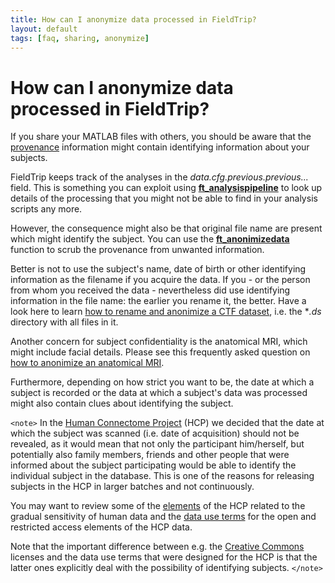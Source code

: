 ```yaml
---
title: How can I anonymize data processed in FieldTrip?
layout: default
tags: [faq, sharing, anonymize]
---
```


# How can I anonymize data processed in FieldTrip?

If you share your MATLAB files with others, you should be aware that the [provenance](https://en.wikipedia.org/wiki/Provenance) information might contain identifying information about your subjects.  

FieldTrip keeps track of the analyses in the *data.cfg.previous.previous...* field. This is something you can exploit using **[ft_analysispipeline](/reference/ft_analysispipeline)** to look up details of the processing that you might not be able to find in your analysis scripts any more.

However, the consequence might also be that original file name are present which might identify the subject. You can use the **[ft_anonimizedata](/reference/ft_anonimizedata)** function to scrub the provenance from unwanted information.

Better is not to use the subject's name, date of birth or other identifying information as the filename if you acquire the data. If you - or the person from whom you received the data - nevertheless did use identifying information in the file name: the earlier you rename it, the better. Have a look here to learn [how to rename and anonimize a CTF dataset](/faq/how_can_i_anonimize_a_ctf_dataset), i.e. the **.ds* directory with all files in it.

Another concern for subject confidentiality is the anatomical MRI, which might include facial details. Please see this frequently asked question on [how to anonimize an anatomical MRI](/faq/how_can_i_anonimize_an_anatomical_mri).

Furthermore, depending on how strict you want to be, the date at which a subject is recorded or the data at which a subject's data was processed might also contain clues about identifying the subject.

`<note>`
In the [Human Connectome Project](http://www.humanconnectome.org) (HCP) we decided that the date at which the subject was scanned (i.e. date of acquisition) should not be revealed, as it would mean that not only the participant him/herself, but potentially also family members, friends and other people that were informed about the subject participating would be able to identify the individual subject in the database. This is one of the reasons for releasing subjects in the HCP in larger batches and not continuously.

You may want to review some of the [elements](http://www.humanconnectome.org/data/data-use-terms/restricted-data-reference.html) of the HCP related to the gradual sensitivity of human data and the [data use terms](http://www.humanconnectome.org/data/data-use-terms/) for the open and restricted access elements of the HCP data.

Note that the important difference between e.g. the [Creative Commons](http://creativecommons.org/licenses/) licenses and the data use terms that were designed for the HCP is that the latter ones explicitly deal with the possibility of identifying subjects.
`</note>`
